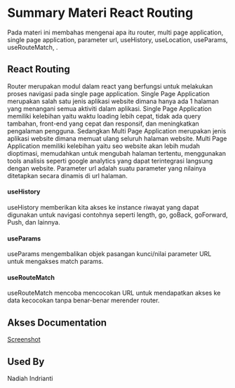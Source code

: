 # Summary Materi React Routing
Pada materi ini membahas mengenai apa itu router, multi page application, single page application, parameter url, useHistory, useLocation, useParams, useRouteMatch, .


## React Routing 

Router merupakan modul dalam react yang berfungsi untuk melakukan proses navigasi pada single page application. Single Page Application merupakan salah satu jenis aplikasi website dimana hanya ada 1 halaman yang menangani semua aktiviti dalam aplikasi. Single Page Application memiliki kelebihan yaitu waktu loading lebih cepat, tidak ada query tambahan, front-end yang cepat dan responsif, dan meningkatkan pengalaman pengguna. Sedangkan Multi Page Application merupakan jenis aplikasi website dimana memuat ulang seluruh halaman website. Multi Page Application memiliki kelebihan yaitu seo website akan lebih mudah dioptimasi, memudahkan untuk mengubah halaman tertentu, menggunakan tools analisis seperti google analytics yang dapat terintegrasi langsung dengan website. Parameter url adalah suatu parameter yang nilainya ditetapkan secara dinamis di url halaman. 

#### useHistory 
useHistory memberikan kita akses ke instance riwayat yang dapat digunakan untuk navigasi contohnya seperti length, go, goBack, goForward, Push, dan lainnya. 
#### useParams 
useParams mengembalikan objek pasangan kunci/nilai parameter URL untuk mengakses match params. 
#### useRouteMatch 
useRouteMatch mencoba mencocokan URL untuk mendapatkan akses ke data kecocokan tanpa benar-benar merender router. 

## Akses Documentation

[Screenshot](https://github.com/nadiahindrianti/react_nadiah-indrianti/tree/main/11_React%20Routing/Screenshot)


## Used By

Nadiah Indrianti
